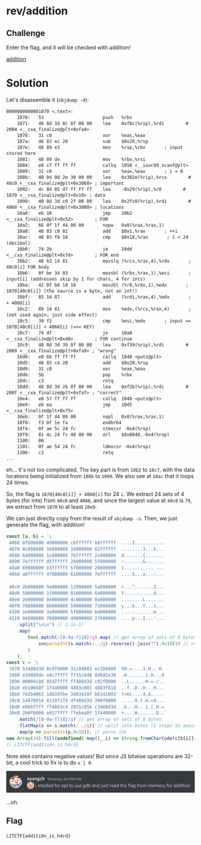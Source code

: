 # rev/addition

## Challenge

Enter the flag, and it will be checked with addition!

[addition](https://drive.google.com/uc?export=download&id=1hRfIzZrNdkjxLpUtnc_8uwyd2jYpOvhV)

# Solution

Let's disassemble it (`objdump -d`):
```
0000000000001070 <.text>:
    1070:	53                   	push   %rbx
    1071:	48 8d 3d 8c 0f 00 00 	lea    0xf8c(%rip),%rdi        # 2004 <__cxa_finalize@plt+0xfa4>
    1078:	31 c0                	xor    %eax,%eax
    107a:	48 83 ec 20          	sub    $0x20,%rsp
    107e:	48 89 e3             	mov    %rsp,%rbx       ; input stored here
    1081:	48 89 de             	mov    %rbx,%rsi
    1084:	e8 c7 ff ff ff       	callq  1050 <__isoc99_scanf@plt>
    1089:	31 c0                	xor    %eax,%eax       ; i = 0
    108b:	48 8d 0d 2e 30 00 00 	lea    0x302e(%rip),%rcx        # 40c0 <__cxa_finalize@plt+0x3060> ; important
    1092:	4c 8d 05 d7 ff ff ff 	lea    -0x29(%rip),%r8        # 1070 <__cxa_finalize@plt+0x10> ; data
    1099:	48 8d 3d c0 2f 00 00 	lea    0x2fc0(%rip),%rdi        # 4060 <__cxa_finalize@plt+0x3000> ; locations
    10a0:	eb 10                	jmp    10b2 <__cxa_finalize@plt+0x52>        ; FOR
    10a2:	66 0f 1f 44 00 00    	nopw   0x0(%rax,%rax,1)
    10a8:	48 83 c0 01          	add    $0x1,%rax       ; ++i
    10ac:	48 83 f8 18          	cmp    $0x18,%rax       ; i < 24 (decimal)
    10b0:	74 2b                	je     10dd <__cxa_finalize@plt+0x7d>        ; FOR end
    10b2:	48 63 14 81          	movslq (%rcx,%rax,4),%rdx       ; 40c0[i] FOR body
    10b6:	0f be 34 03          	movsbl (%rbx,%rax,1),%esi       ; input[i] (addresses skip by 1 for chars, 4 for ints)
    10ba:	41 0f b6 14 10       	movzbl (%r8,%rdx,1),%edx       ; 1070[40c0[i]] (the source is a byte, not an int!)
    10bf:	03 14 87             	add    (%rdi,%rax,4),%edx       ; + 4060[i]
    10c2:	89 14 81             	mov    %edx,(%rcx,%rax,4)       ; (not used again; just side effect)
    10c5:	39 f2                	cmp    %esi,%edx       ; input == 1070[40c0[i]] + 4060[i] (<<< KEY)
    10c7:	74 df                	je     10a8 <__cxa_finalize@plt+0x48>        ; FOR continue
    10c9:	48 8d 3d 39 0f 00 00 	lea    0xf39(%rip),%rdi        # 2009 <__cxa_finalize@plt+0xfa9> ; "wrong"
    10d0:	e8 6b ff ff ff       	callq  1040 <puts@plt>
    10d5:	48 83 c4 20          	add    $0x20,%rsp
    10d9:	31 c0                	xor    %eax,%eax
    10db:	5b                   	pop    %rbx
    10dc:	c3                   	retq   
    10dd:	48 8d 3d 2b 0f 00 00 	lea    0xf2b(%rip),%rdi        # 200f <__cxa_finalize@plt+0xfaf> ; "correct"
    10e4:	e8 57 ff ff ff       	callq  1040 <puts@plt>
    10e9:	eb ea                	jmp    10d5 <__cxa_finalize@plt+0x75>
    10eb:	0f 1f 44 00 00       	nopl   0x0(%rax,%rax,1)
    10f0:	f3 0f 1e fa          	endbr64 
    10f4:	0f ae 5c 24 fc       	stmxcsr -0x4(%rsp)
    10f9:	81 4c 24 fc 40 80 00 	orl    $0x8040,-0x4(%rsp)
    1100:	00 
    1101:	0f ae 54 24 fc       	ldmxcsr -0x4(%rsp)
    1106:	c3                   	retq   
...
```
eh... it's not too complicated. The key part is from `10b2` to `10c7`, with the data locations being initialized from `108b` to `1099`. We also see at `10ac` that it loops 24 times.

So, the flag is `1070[40c0[i]] + 4060[i]` for 24 `i`. We extract 24 sets of 4 bytes (for ints) from `40c0` and `4060`, and since the largest value at `40c0` is `79`, we extract from `1070` to at least `10e9`.

We can just directly copy from the result of `objdump -s`.
Then, we just generate the flag, with addition!
```js
const [a, b] = `\
 4060 0f000000 49000000 cbffffff b6ffffff  ....I...........
 4070 0c000000 16000000 33000000 62ffffff  ........3...b...
 4080 64000000 1c000000 7bffffff 2c000000  d.......{...,...
 4090 7effffff d5ffffff 26000000 5f000000  ~.......&..._...
 40a0 69000000 b3ffffff 5f000000 20000000  i......._... ...
 40b0 a8ffffff 47000000 61000000 7effffff  ....G...a...~...

 40c0 2b000000 5e000000 12000000 5a000000  +...^.......Z...
 40d0 59000000 1f000000 01000000 64000000  Y...........d...
 40e0 2e000000 0e000000 4c000000 0a000000  ........L.......
 40f0 79000000 6b000000 59000000 73000000  y...k...Y...s...
 4100 2e000000 3a000000 5f000000 6d000000  ....:..._...m...
 4110 04000000 70000000 49000000 27000000  ....p...I...'...`
    .split("\n\n") // 2-in-1!
    .map(
        t=>t.match(/[0-9a-f]{8}/g).map( // get array of sets of 8 bytes (ints)
            s=>parseInt(s.match(/../g).reverse().join(""),0x10)|0 // reverse bytes and parse int
        )
    );
const c = `\
 1070 53488d3d 8c0f0000 31c04883 ec204889  SH.=....1.H.. H.
 1080 e34889de e8c7ffff ff31c048 8d0d2e30  .H.......1.H...0
 1090 00004c8d 05d7ffff ff488d3d c02f0000  ..L......H.=./..
 10a0 eb10660f 1f440000 4883c001 4883f818  ..f..D..H...H...
 10b0 742b4863 14810fbe 3403410f b6141003  t+Hc....4.A.....
 10c0 14878914 8139f274 df488d3d 390f0000  .....9.t.H.=9...
 10d0 e86bffff ff4883c4 2031c05b c3488d3d  .k...H.. 1.[.H.=
 10e0 2b0f0000 e857ffff ffebea0f 1f440000  +....W.......D..`
    .match(/[0-9a-f]{8}/g) // get array of sets of 8 bytes
    .flatMap(s => s.match(/../g)) // split into bytes (2 steps to avoid picking up line numbers)
    .map(p => parseInt(p,0x10)); // parse int
new Array(24).fill(undefined).map((_,i) => String.fromCharCode(c[b[i]]+a[i])).join("");
// LITCTF{add1ti0n_is_h4rd}
```
Note `4060` contains negative values! But since JS bitwise operations are 32-bit, a cool trick to fix is to do `x | 0`.

![](./clown.png)

...oh.

## Flag

`LITCTF{add1ti0n_is_h4rd}`
